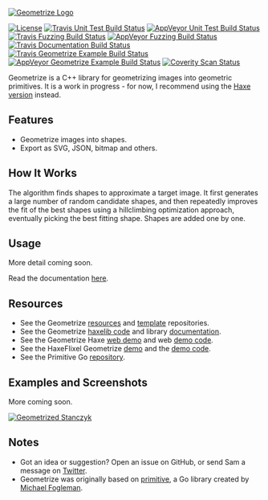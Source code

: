 [![Geometrize Logo](https://github.com/Tw1ddle/geometrize-lib/blob/master/screenshots/geometrize_logo.gif?raw=true "Geometrize library logo animation")](https://github.com/Tw1ddle/geometrize-lib)

[![License](http://img.shields.io/:license-mit-blue.svg?style=flat-square)](https://github.com/Tw1ddle/geometrize-lib/blob/master/LICENSE)
[![Travis Unit Test Build Status](https://img.shields.io/travis/Tw1ddle/geometrize-lib-unit-tests.svg?style=flat-square)](https://travis-ci.org/Tw1ddle/geometrize-lib-unit-tests)
[![AppVeyor Unit Test Build Status](https://ci.appveyor.com/api/projects/status/github/Tw1ddle/geometrize-lib-unit-tests?branch=master&svg=true)](https://ci.appveyor.com/project/Tw1ddle/geometrize-lib-unit-tests)
[![Travis Fuzzing Build Status](https://img.shields.io/travis/Tw1ddle/geometrize-lib-fuzzing.svg?style=flat-square)](https://travis-ci.org/Tw1ddle/geometrize-lib-fuzzing)
[![AppVeyor Fuzzing Build Status](https://ci.appveyor.com/api/projects/status/ebc5hbfu0mtofdom?svg=true)](https://ci.appveyor.com/project/Tw1ddle/geometrize-lib-fuzzing)
[![Travis Documentation Build Status](https://img.shields.io/travis/Tw1ddle/geometrize-lib-docs.svg?style=flat-square)](https://travis-ci.org/Tw1ddle/geometrize-lib-docs)
[![Travis Geometrize Example Build Status](https://img.shields.io/travis/Tw1ddle/geometrize-lib-example.svg?style=flat-square)](https://travis-ci.org/Tw1ddle/geometrize-lib-example)
[![AppVeyor Geometrize Example Build Status](https://ci.appveyor.com/api/projects/status/tav5nu3isxvdjkbh?svg=true)](https://ci.appveyor.com/project/Tw1ddle/geometrize-lib-example)
[![Coverity Scan Status](https://scan.coverity.com/projects/12991/badge.svg)](https://scan.coverity.com/projects/geometrize)

Geometrize is a C++ library for geometrizing images into geometric primitives. It is a work in progress - for now, I recommend using the [Haxe version](https://github.com/Tw1ddle/geometrize-haxe) instead.

## Features

 * Geometrize images into shapes.
 * Export as SVG, JSON, bitmap and others.

## How It Works

The algorithm finds shapes to approximate a target image. It first generates a large number of random candidate shapes, and then repeatedly improves the fit of the best shapes using a hillclimbing optimization approach, eventually picking the best fitting shape. Shapes are added one by one.

## Usage

More detail coming soon.

Read the documentation [here](http://tw1ddle.github.io/geometrize-lib-docs/).

## Resources

* See the Geometrize [resources](https://github.com/Tw1ddle/geometrize-resources) and [template](https://github.com/Tw1ddle/geometrize-templates) repositories.
* See the Geometrize [haxelib code](https://github.com/Tw1ddle/geometrize-haxe) and library [documentation](http://tw1ddle.github.io/geometrize-haxe/).
* See the Geometrize Haxe [web demo](http://www.samcodes.co.uk/project/geometrize-haxe-web/) and web [demo code](https://github.com/Tw1ddle/geometrize-haxe-web/).
* See the HaxeFlixel Geometrize [demo](http://samcodes.co.uk/project/geometrize-haxe-flixel/) and the [demo code](https://github.com/Tw1ddle/geometrize-haxe-demo/).
* See the Primitive Go [repository](https://github.com/fogleman/primitive).

## Examples and Screenshots

More coming soon.

[![Geometrized Stanczyk](https://github.com/Tw1ddle/geometrize-lib/blob/master/screenshots/stanczyk.jpg?raw=true "Stanczyk - 250 rects and ellipses")](http://i.imgur.com/y2OJTYf.jpg)

## Notes
 * Got an idea or suggestion? Open an issue on GitHub, or send Sam a message on [Twitter](https://twitter.com/Sam_Twidale).
 * Geometrize was originally based on [primitive](https://github.com/fogleman/primitive), a Go library created by [Michael Fogleman](https://github.com/fogleman).